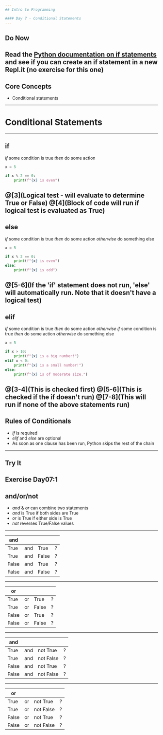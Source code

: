 ```yaml
---
## Intro to Programming

#### Day 7 - Conditional Statements
---
```

## Do Now

Read the [Python documentation on if statements](https://docs.python.org/3/tutorial/controlflow.html#if-statements) and see if you can create an if statement in a new Repl.it (no exercise for this one)
---
## Core Concepts

* Conditional statements
---
# Conditional Statements
---
## if

*if* some condition is true *then* do some action

```python
x = 5

if x % 2 == 0:
    print(f"{x} is even")
```
@[3](Logical test - will evaluate to determine True or False)
@[4](Block of code will run if logical test is evaluated as True)
---
## else

*if* some condition is true *then* do some action
*otherwise* do something else

```python
x = 5

if x % 2 == 0:
    print(f"{x} is even")
else:
    print(f"{x} is odd")
```
@[5-6](If the 'if' statement does not run, 'else' will automatically run. Note that it doesn't have a logical test)
---
## elif

*if* some condition is true *then* do some action
*otherwise if* some condition is true *then* do some action
*otherwise* do something else

```python
x = 5

if x > 10:
    print(f"{x} is a big number!")
elif x < 0:
    print(f"{x} is a small number!")
else:
    print(f"{x} is of moderate size.")
```
@[3-4](This is checked first)
@[5-6](This is checked if the if doesn't run)
@[7-8](This will run if none of the above statements run)
---
## Rules of Conditionals

* *if* is required
* *elif* and *else* are optional
* As soon as one clause has been run, Python skips the rest of the chain
---
## Try It

Exercise Day07:1
---
## and/or/not

* *and* & *or* can combine two statements
* *and* is True if both sides are True
* *or* is True if either side is True
* *not* reverses True/False values
---
| and   |     |       |   |
|-------|-----|-------|---|
| True  | and | True  | ? |
| True  | and | False | ? |
| False | and | True  | ? |
| False | and | False | ? |
---
| or    |     |       |   |
|-------|-----|-------|---|
| True  | or  | True  | ? |
| True  | or  | False | ? |
| False | or  | True  | ? |
| False | or  | False | ? |
---
| and   |     |           |   |
|-------|-----|-----------|---|
| True  | and | not True  | ? |
| True  | and | not False | ? |
| False | and | not True  | ? |
| False | and | not False | ? |
---
| or    |     |           |   |
|-------|-----|-----------|---|
| True  | or  | not True  | ? |
| True  | or  | not False | ? |
| False | or  | not True  | ? |
| False | or  | not False | ? |